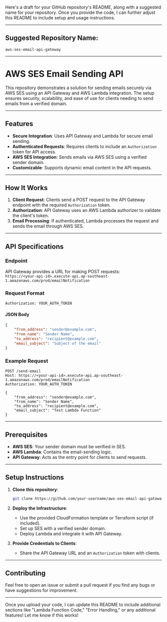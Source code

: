 Here's a draft for your GitHub repository's README, along with a suggested name for your repository. Once you provide the code, I can further adjust this README to include setup and usage instructions.

---

## Suggested Repository Name:  
`aws-ses-email-api-gateway`

---

# AWS SES Email Sending API

This repository demonstrates a solution for sending emails securely via AWS SES using an API Gateway and AWS Lambda integration. The setup ensures security, scalability, and ease of use for clients needing to send emails from a verified domain.

---

## Features

- **Secure Integration**: Uses API Gateway and Lambda for secure email sending.
- **Authenticated Requests**: Requires clients to include an `Authorization` token for API access.
- **AWS SES Integration**: Sends emails via AWS SES using a verified sender domain.
- **Customizable**: Supports dynamic email content in the API requests.

---

## How It Works

1. **Client Request**: Clients send a POST request to the API Gateway endpoint with the required `Authorization` token.
2. **Authorization**: API Gateway uses an AWS Lambda authorizer to validate the client's token.
3. **Email Processing**: If authenticated, Lambda processes the request and sends the email through AWS SES.

---

## API Specifications

### Endpoint  
API Gateway provides a URL for making POST requests:  
`https://<your-api-id>.execute-api.ap-southeast-1.amazonaws.com/prod/emailNotification`

### Request Format

```http
Authorization: YOUR_AUTH_TOKEN
```

#### JSON Body
```json
{
    "from_address": "sender@example.com", 
    "from_name": "Sender Name",
    "to_address": "recipient@example.com",
    "email_subject": "Subject of the email"
}
```

### Example Request
```http
POST /send-email
Host: https://<your-api-id>.execute-api.ap-southeast-1.amazonaws.com/prod/emailNotification
Authorization: YOUR_AUTH_TOKEN

{
    "from_address": "sender@example.com",
    "from_name": "Sender Name",
    "to_address": "recipient@example.com",
    "email_subject": "Test Lambda Function"
}
```

---

## Prerequisites

- **AWS SES**: Your sender domain must be verified in SES.
- **AWS Lambda**: Contains the email-sending logic.
- **API Gateway**: Acts as the entry point for clients to send requests.

---

## Setup Instructions

1. **Clone this repository**:
   ```bash
   git clone https://github.com/your-username/aws-ses-email-api-gateway.git
   ```
2. **Deploy the Infrastructure**:
   - Use the provided CloudFormation template or Terraform script (if included).
   - Set up SES with a verified sender domain.
   - Deploy Lambda and integrate it with API Gateway.

3. **Provide Credentials to Clients**:
   - Share the API Gateway URL and an `Authorization` token with clients.

---

## Contributing

Feel free to open an issue or submit a pull request if you find any bugs or have suggestions for improvement.

---

Once you upload your code, I can update this README to include additional sections like "Lambda Function Code," "Error Handling," or any additional features! Let me know if this works!
